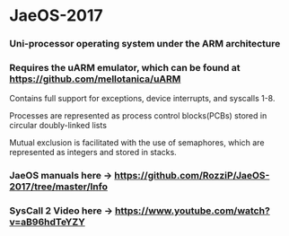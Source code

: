 # JaeOS-2017
### Uni-processor operating system under the ARM architecture
### Requires the uARM emulator, which can be found at https://github.com/mellotanica/uARM

Contains full support for exceptions, device interrupts, and syscalls 1-8.

Processes are represented as process control blocks(PCBs) stored in circular doubly-linked lists

Mutual exclusion is facilitated with the use of semaphores, which are represented as integers and stored in stacks.

### JaeOS manuals here -> https://github.com/RozziP/JaeOS-2017/tree/master/Info

### SysCall 2 Video here -> https://www.youtube.com/watch?v=aB96hdTeYZY
